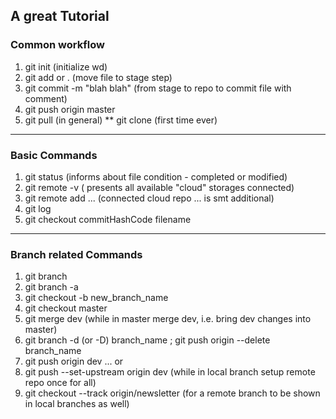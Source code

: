 ## A great Tutorial

### Common workflow
1. git init  (initialize wd)
2. git add <file name> or . (move file to stage step)
3. git commit -m "blah blah" (from stage to repo to commit file with comment)
4. git push origin master
5. git pull (in general) ** git clone (first time ever)

___
### Basic Commands
1. git status (informs about file condition - completed or modified)
2. git remote -v ( presents all available "cloud" storages connected)
3. git remote add ... (connected cloud repo ... is smt additional)
4. git log <br>
5. git checkout commitHashCode filename

___
### Branch related Commands
1. git branch
2. git branch -a
3. git checkout -b new_branch_name
4. git checkout master
5. git merge dev (while in master merge dev, i.e. bring dev changes into master)
6. git branch -d (or -D) branch_name ; git push origin --delete branch_name
7. git push origin dev ... or
8. git push --set-upstream origin dev (while in local branch setup remote repo once for all)
9. git checkout --track origin/newsletter (for a remote branch to be shown in local branches as well)
